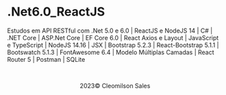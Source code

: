 # .Net6.0_ReactJS
<p>Estudos em API RESTful com .Net 5.0 e 6.0 | ReactJS e NodeJS 14 | C# | .NET Core | ASP.Net Core | EF Core 6.0 | React Axios e Layout | JavaScript e TypeScript | NodeJS 14.16 | JSX | Bootstrap 5.2.3 | React-Bootstrap 5.1.1 | Bootswatch 5.1.3 | FontAwesome 6.4 | Modelo Múltiplas Camadas | React Router 5 | Postman | SQLite</p>
<br> 
<p align="center">2023&copy; <span>Cleomilson Sales</span></p>

